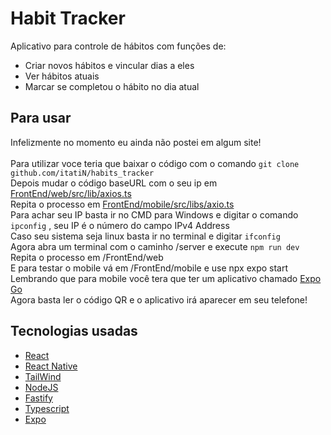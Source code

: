 # Habit Tracker
Aplicativo para controle de hábitos com funções de: <br>
- Criar novos hábitos e vincular dias a eles <br>
- Ver hábitos atuais <br>
- Marcar se completou o hábito no dia atual <br>

## Para usar
Infelizmente no momento eu ainda não postei em algum site! <br> <br> 
Para utilizar voce teria que baixar o código com o comando  `git clone github.com/itatiN/habits_tracker` <br>
Depois mudar o código baseURL com o seu ip em [FrontEnd/web/src/lib/axios.ts](https://github.com/itatiN/habits_tracker/blob/main/FrontEnd/web/src/lib/axios.ts) <br>
Repita o processo em [FrontEnd/mobile/src/libs/axio.ts](https://github.com/itatiN/habits_tracker/blob/main/FrontEnd/mobile/src/libs/axios.ts) <br> 
Para achar seu IP basta ir no CMD para Windows e digitar o comando `ipconfig` , seu IP é o número do campo  IPv4 Address <br>
Caso seu sistema seja linux basta ir no terminal e digitar `ifconfig` <br> 
Agora abra um terminal com o caminho /server e execute `npm run dev` <br> 
Repita o processo em /FrontEnd/web <br> 
E para testar o mobile vá em /FrontEnd/mobile e use npx expo start <br> 
Lembrando que para mobile você tera que ter um aplicativo chamado [Expo Go](https://expo.dev/client) <br> 
Agora basta ler o código QR e o aplicativo irá aparecer em seu telefone! <br> 

## Tecnologias usadas
- [React](https://pt-br.reactjs.org/)
- [React Native](https://reactnative.dev/)
- [TailWind](https://tailwindcss.com/)
- [NodeJS](https://nodejs.org/en/)
- [Fastify](https://www.fastify.io/)
- [Typescript](https://www.typescriptlang.org/)
- [Expo](https://expo.dev/client)
